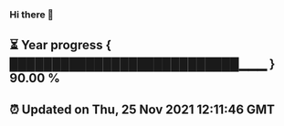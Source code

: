### Hi there 👋
⏳ Year progress { ███████████████████████████▁▁▁ } 90.00 %
---
⏰ Updated on Thu, 25 Nov 2021 12:11:46 GMT
---
